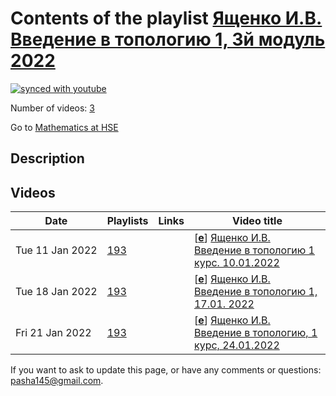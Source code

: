 # Contents of the playlist [Ященко И.В. Введение в топологию 1, 3й модуль 2022](https://www.youtube.com/playlist?list=PLq3E5oubNNoCvCWzMJhbkrNvxW5MYYuuY)

[![synced with youtube](https://img.shields.io/github/last-commit/mathphysschool/mathphysschool.github.io/autoupdate1?label=synced%20with%20youtube)](https://github.com/mathphysschool/mathphysschool.github.io/commits/autoupdate1)

Number of videos: [3](#videos)

Go to [Mathematics at HSE](../README.md)

## Description



## Videos

|Date|Playlists|Links|Video title|
|---|---|---|---|
| Tue&nbsp;11&nbsp;Jan&nbsp;2022 | [193](../playlists/193 "Ященко И.В. Введение в топологию 1, 3й модуль 2022") |  | [[**e**](https://studio.youtube.com/video/X6tYcJsw8Z0/edit "Edit")] [Ященко И.В. Введение в топологию 1 курс. 10.01.2022](https://www.youtube.com/watch?v=X6tYcJsw8Z0&list=PLq3E5oubNNoCvCWzMJhbkrNvxW5MYYuuY) |
| Tue&nbsp;18&nbsp;Jan&nbsp;2022 | [193](../playlists/193 "Ященко И.В. Введение в топологию 1, 3й модуль 2022") |  | [[**e**](https://studio.youtube.com/video/wm-i-Vrf3VE/edit "Edit")] [Ященко И.В. Введение в топологию 1, 17.01. 2022](https://www.youtube.com/watch?v=wm-i-Vrf3VE&list=PLq3E5oubNNoCvCWzMJhbkrNvxW5MYYuuY) |
| Fri&nbsp;21&nbsp;Jan&nbsp;2022 | [193](../playlists/193 "Ященко И.В. Введение в топологию 1, 3й модуль 2022") |  | [[**e**](https://studio.youtube.com/video/IEkeueUZJzg/edit "Edit")] [Ященко И.В. Введение в топологию, 1 курс, 24.01.2022](https://www.youtube.com/watch?v=IEkeueUZJzg&list=PLq3E5oubNNoCvCWzMJhbkrNvxW5MYYuuY) |


 If you want to ask to update this page, or have any comments or questions: <pasha145@gmail.com>.